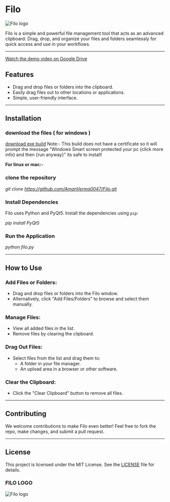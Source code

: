 # Filo
![Filo logo](icon.ico)

Filo is a simple and powerful file management tool that acts as an advanced clipboard. Drag, drop, and organize your files and folders seamlessly for quick access and use in your workflows.

---
[Watch the demo video on Google Drive](https://drive.google.com/file/d/1h1pU_vL0mxSk8xUuh6NMVcyYkNRzGeOu/view?usp=drive_link)

## Features

- Drag and drop files or folders into the clipboard.  
- Easily drag files out to other locations or applications.  
- Simple, user-friendly interface.  

---

## Installation

### download the files ( for windows )

[download exe build](https://drive.google.com/file/d/1jUL-pQMu7eMH1lo6P3UgTQF5cLcGliMC/view?usp=sharing)
Note:- This build does not have a certificate so it will prompt the message "Windows Smart screen protected your pc {click more info} and then {run anyway}" its safe to install!

**For linux or mac:-**
### clone the repository 
_git clone https://github.com/AmanVerma0047/Filo.git_

### Install Dependencies

Filo uses Python and PyQt5. Install the dependencies using `pip`:

_pip install PyQt5_


### Run the Application

_python filo.py_


---

## How to Use

### Add Files or Folders:
- Drag and drop files or folders into the Filo window.  
- Alternatively, click "Add Files/Folders" to browse and select them manually.  

### Manage Files:
- View all added files in the list.  
- Remove files by clearing the clipboard.  

### Drag Out Files:
- Select files from the list and drag them to:  
  - A folder in your file manager.  
  - An upload area in a browser or other software.  

### Clear the Clipboard:
- Click the "Clear Clipboard" button to remove all files.  

---

## Contributing

We welcome contributions to make Filo even better! Feel free to fork the repo, make changes, and submit a pull request.

---

## License

This project is licensed under the MIT License. See the [LICENSE](LICENSE) file for details.

### FILO LOGO
![Filo logo](icon.ico)
